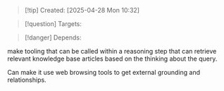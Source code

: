 
>[!tip] Created: [2025-04-28 Mon 10:32]

>[!question] Targets: 

>[!danger] Depends: 

make tooling that can be called within a reasoning step that can retrieve relevant knowledge base articles based on the thinking about the query.

Can make it use web browsing tools to get external grounding and relationships.